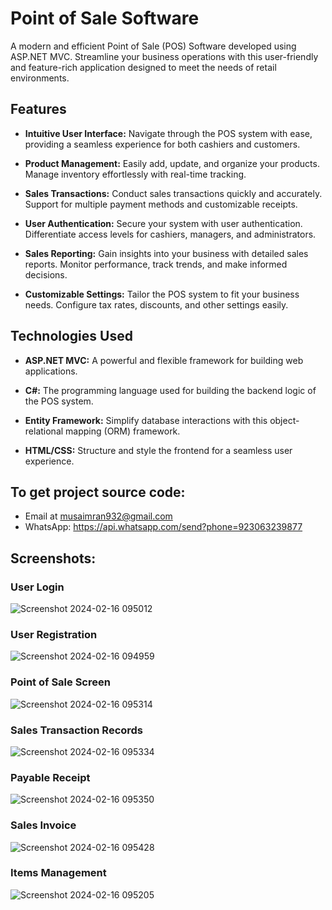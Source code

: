 # Point of Sale Software

A modern and efficient Point of Sale (POS) Software developed using ASP.NET MVC. Streamline your business operations with this user-friendly and feature-rich application designed to meet the needs of retail environments.

## Features

- **Intuitive User Interface:** Navigate through the POS system with ease, providing a seamless experience for both cashiers and customers.
  
- **Product Management:** Easily add, update, and organize your products. Manage inventory effortlessly with real-time tracking.

- **Sales Transactions:** Conduct sales transactions quickly and accurately. Support for multiple payment methods and customizable receipts.

- **User Authentication:** Secure your system with user authentication. Differentiate access levels for cashiers, managers, and administrators.

- **Sales Reporting:** Gain insights into your business with detailed sales reports. Monitor performance, track trends, and make informed decisions.

- **Customizable Settings:** Tailor the POS system to fit your business needs. Configure tax rates, discounts, and other settings easily.

## Technologies Used

- **ASP.NET MVC:** A powerful and flexible framework for building web applications.

- **C#:** The programming language used for building the backend logic of the POS system.

- **Entity Framework:** Simplify database interactions with this object-relational mapping (ORM) framework.

- **HTML/CSS:** Structure and style the frontend for a seamless user experience.

## To get project source code:
- Email at musaimran932@gmail.com
- WhatsApp: https://api.whatsapp.com/send?phone=923063239877

## Screenshots:

### User Login
![Screenshot 2024-02-16 095012](https://github.com/musa-imran/point-of-sale-mvc/assets/125245592/78cce720-f989-40e8-965f-38f57c93cff2)
### User Registration
![Screenshot 2024-02-16 094959](https://github.com/musa-imran/point-of-sale-mvc/assets/125245592/2dcf3817-61f9-4871-886c-2a038fc5c6cc)
### Point of Sale Screen
![Screenshot 2024-02-16 095314](https://github.com/musa-imran/point-of-sale-mvc/assets/125245592/03e4d11b-a46a-4dbe-9a3e-3f9e4d8b6a66)
### Sales Transaction Records
![Screenshot 2024-02-16 095334](https://github.com/musa-imran/point-of-sale-mvc/assets/125245592/55b2ddf4-01b8-41e8-9c3c-8eeb32a3e92b)
### Payable Receipt
![Screenshot 2024-02-16 095350](https://github.com/musa-imran/point-of-sale-mvc/assets/125245592/5cb9a680-fdd5-46fe-8622-9a9c4dff56c7)
### Sales Invoice
![Screenshot 2024-02-16 095428](https://github.com/musa-imran/point-of-sale-mvc/assets/125245592/da9eb7e8-964b-4256-bda5-21c7d7cd3354)
### Items Management
![Screenshot 2024-02-16 095205](https://github.com/musa-imran/point-of-sale-mvc/assets/125245592/51d0a946-4a8f-458d-8693-11e3555e7654)
